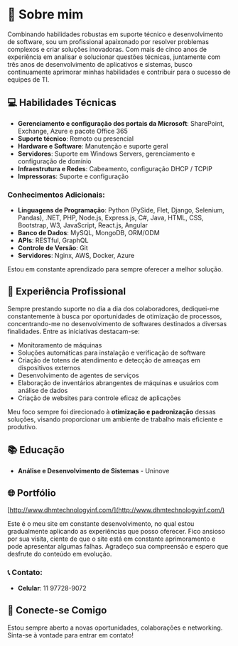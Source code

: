 # 🚀 Sobre mim

Combinando habilidades robustas em suporte técnico e desenvolvimento de software, sou um profissional apaixonado por resolver problemas complexos e criar soluções inovadoras. Com mais de cinco anos de experiência em analisar e solucionar questões técnicas, juntamente com três anos de desenvolvimento de aplicativos e sistemas, busco continuamente aprimorar minhas habilidades e contribuir para o sucesso de equipes de TI.

## 💻 Habilidades Técnicas

- **Gerenciamento e configuração dos portais da Microsoft**: SharePoint, Exchange, Azure e pacote Office 365
- **Suporte técnico**: Remoto ou presencial
- **Hardware e Software**: Manutenção e suporte geral
- **Servidores**: Suporte em Windows Servers, gerenciamento e configuração de domínio
- **Infraestrutura e Redes**: Cabeamento, configuração DHCP / TCPIP
- **Impressoras**: Suporte e configuração

### Conhecimentos Adicionais:
- **Linguagens de Programação**: Python (PySide, Flet, Django, Selenium, Pandas), .NET, PHP, Node.js, Express.js, C#, Java, HTML, CSS, Bootstrap, W3, JavaScript, React.js, Angular
- **Banco de Dados**: MySQL, MongoDB, ORM/ODM
- **APIs**: RESTful, GraphQL
- **Controle de Versão**: Git
- **Servidores**: Nginx, AWS, Docker, Azure

Estou em constante aprendizado para sempre oferecer a melhor solução.

## 👥 Experiência Profissional

Sempre prestando suporte no dia a dia dos colaboradores, dediquei-me constantemente à busca por oportunidades de otimização de processos, concentrando-me no desenvolvimento de softwares destinados a diversas finalidades. Entre as iniciativas destacam-se:

- Monitoramento de máquinas
- Soluções automáticas para instalação e verificação de software
- Criação de totens de atendimento e detecção de ameaças em dispositivos externos
- Desenvolvimento de agentes de serviços
- Elaboração de inventários abrangentes de máquinas e usuários com análise de dados
- Criação de websites para controle eficaz de aplicações

Meu foco sempre foi direcionado à **otimização e padronização** dessas soluções, visando proporcionar um ambiente de trabalho mais eficiente e produtivo.

## 📚 Educação

- **Análise e Desenvolvimento de Sistemas** - Uninove

## 🌐 Portfólio

[http://www.dhmtechnologyinf.com/](http://www.dhmtechnologyinf.com/)

Este é o meu site em constante desenvolvimento, no qual estou gradualmente aplicando as experiências que posso oferecer. Fico ansioso por sua visita, ciente de que o site está em constante aprimoramento e pode apresentar algumas falhas. Agradeço sua compreensão e espero que desfrute do conteúdo em evolução.

### 📞 Contato:
- **Celular**: 11 97728-9072

## 🤝 Conecte-se Comigo

Estou sempre aberto a novas oportunidades, colaborações e networking. Sinta-se à vontade para entrar em contato!
